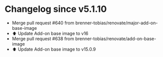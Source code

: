 # Changelog since v5.1.10
- Merge pull request #640 from brenner-tobias/renovate/major-add-on-base-image 
- ⬆️ Update Add-on base image to v16 
- Merge pull request #638 from brenner-tobias/renovate/add-on-base-image 
- ⬆️ Update Add-on base image to v15.0.9 
